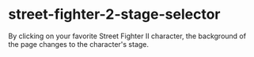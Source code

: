 # street-fighter-2-stage-selector
By clicking on your favorite Street Fighter II character, the background of the page changes to the character's stage.
